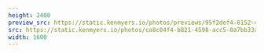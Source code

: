 ```yaml
---
height: 2400
preview_src: https://static.kenmyers.io/photos/previews/95f2def4-8152-4d30-9804-c68bc4718d50.webp
src: https://static.kenmyers.io/photos/ca8c04f4-b821-4598-acc5-0a7bb33ad8b6.jpg
width: 1600
---
```

